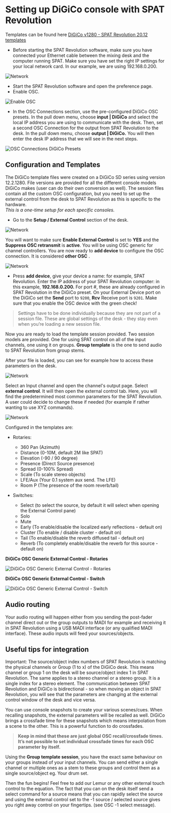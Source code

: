 # Setting up DiGiCo console with SPAT Revolution

Templates can be found here
[DiGiCo v1280 - SPAT Revolution 20.12 templates](https://public.3.basecamp.com/p/84sDispYRgMSyX1WQVDwMzxT)

* Before starting the SPAT Revolution software, make sure you have connected your Ethernet cable between the mixing desk and the computer running SPAT. 
  Make sure you have set the right IP settings for your local network card. In our example, we are using 192.168.0.200.

![Network](include/Digico_1.png) 

* Start the SPAT Revolution software and open the preference page.
* Enable OSC.

![Enable OSC](https://media.githubusercontent.com/media/FLUX-SE/doc_images/main/SpatR/Preference/OSCMain.png)

* In the OSC Connections section, use the pre-configured DiGiCo OSC presets. 
  In the pull down menu, choose **input | DiGiCo** and select the local IP address you are using to communicate with the desk. 
  Then, set a second OSC Connection for the output from SPAT Revolution to the desk. 
  In the pull down menu, choose **output | DiGiCo.** 
  You will then enter the desk IP address that we will see in the next steps. 

![OSC Connections DiGiCo Presets](https://media.githubusercontent.com/media/FLUX-SE/doc_images/main/SpatR/ThirdParty/DigicoOSCConnections.png)

## Configuration and Templates

The DiGiCo template files were created on a DiGiCo SD series using version 12.2.1280. 
File versions are provided for all the different console models DiGiCo makes (user can do their own conversion as well). 
The session files contain all the custom OSC configuration, but you need to set up the external control from the desk to SPAT Revolution as this is specific to the hardware.  
_This is a one-time setup for each specific consoles._
 
* Go to the **Setup / External Control** section of the desk.

![Network](include/Digico_4.png) 

You will want to make sure **Enable External Control** is set to **YES** and the **Suppress OSC retransmit** is **active**. 
You will be using OSC generic for channel controllers. 
You are now ready to **add device** to configure the OSC connection. 
It is considered **other OSC** .

![Network](include/Digico_5.png) 

* Press **add device**, give your device a name: for example, SPAT Revolution. 
  Enter the IP address of your SPAT Revolution computer: in this example, **192.168.0.200.** 
  For port #, these are already configured in SPAT Revolution in the DiGiCo preset. 
  On your External Device port on the DiGiCo set the **Send** port to <code>9200</code>, **Rcv** Receive port is <code>9201</code>. 
  Make sure that you enable the OSC device with the green check!

> Settings have to be done individually because they are not part of a session file. These are global settings of the desk - they stay even when you’re loading a new session file.

Now you are ready to load the template session provided. 
Two session models are provided. 
One for using SPAT control on all of the input channels, one using it on groups. 
**Group template** is the one to send audio to SPAT Revolution from group stems. 

After your file is loaded, you can see for example how to access these parameters on the desk.

![Network](include/Digico_6.png) 

Select an Input channel and open the channel's output page. 
Select **external control**. 
It will then open the external control tab. 
Here, you will find the predetermined most common parameters for the SPAT Revolution. A user could decide to change these if needed (for example if rather wanting to use XYZ commands).

![Network](include/Digico_7.png) 

Configured in the templates are:

- Rotaries:
  - 360 Pan (Azimuth)
  - Distance (0-10M, default 2M like SPAT)
  - Elevation (-90 / 90 degree)
  - Presence (Direct Source presence)
  - Spread (0-100% Spread)
  - Scale (To scale stereo objects)
  - LFE/Aux (Your 0.1 system aux send. The LFE)
  - Room P (The presence of the room reverb/tail)
 
- Switches:
  - Select (to select the source, by default it will select when opening the External Control pane)
  - Solo 
  - Mute
  - Early (To enable/disable the localized early reflections - default on)
  - Cluster (To enable / disable cluster - default on)
  - Tail (To enable/disable the reverb diffused tail - default on)
  - Reverb (To completely enable/disable the reverb for this source - default on)


**DiGiCo OSC Generic External Control - Rotaries**

![DiGiCo OSC Generic External Control - Rotaries
](include/Digico_8.png) 

**DiGiCo OSC Generic External Control - Switch**

![ DiGiCo OSC Generic External Control - Switch](include/Digico_9.png) 

## Audio routing

Your audio routing will happen either from you sending the post-fader channel direct out or the group outputs to MADI for example and receiving it in SPAT Revolution using a USB MADI interface (or any qualified MADI interface). 
These audio inputs will feed your sources/objects.

## Useful tips for integration

Important: The source/object index numbers of SPAT Revolution is matching the physical channels or Group (1 to x) of the DiGiCo desk. 
This means channel or group 1 on the desk will be source/object index 1 in SPAT Revolution. 
The same applies to a stereo channel or a stereo group. 
It is a single index for a stereo element. 
The communication between SPAT Revolution and DiGiCo is bidirectional - so when moving an object in SPAT Revolution, you will see that the parameters are changing at the external control window of the desk and vice versa.

You can use console snapshots to create your various scenes/cues. 
When recalling snapshots, the external parameters will be recalled as well. 
DiGiCo brings a crossfade time for these snapshots which means interpolation from a scene to the other. 
This is a powerful function to do crossfades.

> **Keep in mind that these are just global OSC recall/crossfade times. It’s not possible to set individual crossfade times for each OSC parameter by itself.**

Using the **Group template session**, you have the exact same behaviour on your groups instead of your input channels. 
You can send either a single channel or multiple ones as a stem to these groups and control them as a single source/object eg. Your drum set.

Then the fun begins! 
Feel free to add our Lemur or any other external touch control to the equation. 
The fact that you can on the desk itself send a select command for a source means that you can rapidly select the source and using the external control set to the -1 source / selected source gives you right away control on your fingertips. (see OSC -1 select message).